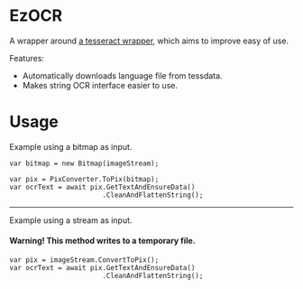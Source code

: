 # EzOCR
A wrapper around [a tesseract wrapper](https://github.com/charlesw/tesseract), which aims to improve easy of use.

Features:

* Automatically downloads language file from tessdata.
* Makes string OCR interface easier to use.

# Usage

Example using a bitmap as input.

```
var bitmap = new Bitmap(imageStream);

var pix = PixConverter.ToPix(bitmap);
var ocrText = await pix.GetTextAndEnsureData()
                       .CleanAndFlattenString();
```

---

Example using a stream as input.

#### Warning! This method writes to a temporary file.

```
var pix = imageStream.ConvertToPix();
var ocrText = await pix.GetTextAndEnsureData()
                       .CleanAndFlattenString();
```
